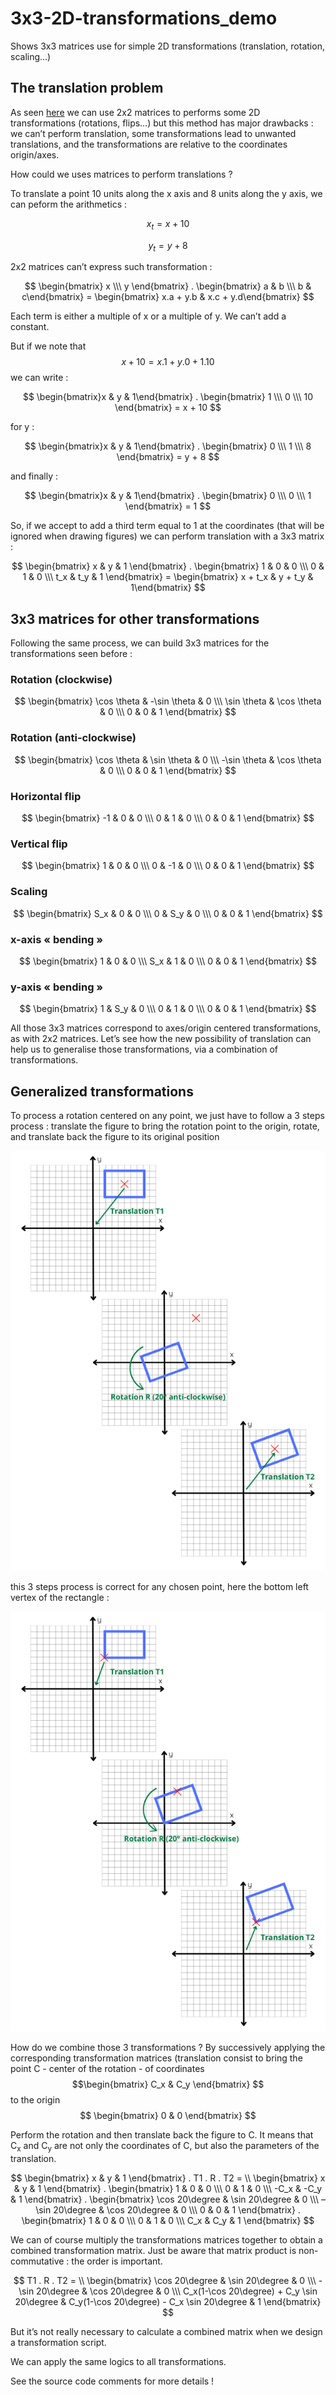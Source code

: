 # 3x3-2D-transformations_demo
Shows 3x3 matrices use for simple 2D transformations (translation, rotation, scaling…)

## The translation problem

As seen [here](https://github.com/Jehadel/2D_transformations_demo) we can use 2x2 matrices to performs some 2D transformations (rotations, flips…) but this method has major drawbacks : we can’t perform translation, some transformations lead to unwanted translations, and the transformations are relative to the coordinates origin/axes.

How could we uses matrices to perform translations ?

To translate a point 10 units along the x axis and 8 units along the y axis, we can peform the arithmetics :

$$ x_t = x + 10 $$

$$ y_t = y + 8 $$

2x2 matrices can’t express such transformation :

$$ \begin{bmatrix} x \\\ y \end{bmatrix} . 
    \begin{bmatrix} a & b \\\ 
    b & c\end{bmatrix} = 
    \begin{bmatrix} x.a + 
    y.b & x.c + 
    y.d\end{bmatrix} 
$$

Each term is either a multiple of x or a multiple of y. We can’t add a constant.

But if we note that $$ x + 10 = x.1 + y.0 + 1.10 $$ we can write :


$$ \begin{bmatrix}x & y & 1\end{bmatrix} . 
    \begin{bmatrix} 1 \\\ 0 \\\ 10 \end{bmatrix} = 
    x + 10 
$$

for y :

$$ \begin{bmatrix}x & y & 1\end{bmatrix} . 
    \begin{bmatrix} 0 \\\ 1 \\\ 8 \end{bmatrix} = 
    y + 8 
$$

and finally :

$$ \begin{bmatrix}x & y & 1\end{bmatrix} . 
    \begin{bmatrix} 0 \\\ 0 \\\ 1 \end{bmatrix} = 
    1 
$$

So, if we accept to add a third term equal to 1 at the coordinates (that will be ignored when drawing figures) we can perform translation with a 3x3 matrix :

$$ \begin{bmatrix} x & y & 1 \end{bmatrix} . 
    \begin{bmatrix} 1 & 0 & 0 \\\ 
                0 & 1 & 0 \\\ 
                t_x & t_y & 1 \end{bmatrix} =
    \begin{bmatrix} x + t_x & y + t_y & 1\end{bmatrix}
$$

## 3x3 matrices for other transformations

Following the same process, we can build 3x3 matrices for the transformations seen before :

### Rotation (clockwise)

$$ \begin{bmatrix} \cos \theta & -\sin \theta & 0 \\\
                   \sin \theta & \cos \theta & 0 \\\
                   0 & 0 & 1 \end{bmatrix} 
$$

### Rotation (anti-clockwise)

$$ \begin{bmatrix} \cos \theta & \sin \theta & 0 \\\
                   -\sin \theta & \cos \theta & 0 \\\
                   0 & 0 & 1 \end{bmatrix} 
$$

### Horizontal flip

$$ \begin{bmatrix} -1 & 0 & 0 \\\
                   0 & 1 & 0 \\\
                   0 & 0 & 1 \end{bmatrix}
$$

### Vertical flip

$$ \begin{bmatrix} 1 & 0 & 0 \\\
                   0 & -1 & 0 \\\
                   0 & 0 & 1 \end{bmatrix}
$$

### Scaling

$$ \begin{bmatrix} S_x & 0 & 0 \\\
                   0 & S_y & 0 \\\
                   0 & 0 & 1 \end{bmatrix} 
$$

### x-axis « bending »

$$ \begin{bmatrix} 1 & 0 & 0 \\\
                   S_x & 1 & 0 \\\
                   0 & 0 & 1 \end{bmatrix} 
$$

### y-axis « bending »

$$ \begin{bmatrix} 1 & S_y & 0 \\\
                   0 & 1 & 0 \\\
                   0 & 0 & 1 \end{bmatrix} 
$$

All those 3x3 matrices correspond to axes/origin centered transformations, as with 2x2 matrices. Let’s see how the new possibility of translation can help us to generalise those transformations, via a combination of transformations.

## Generalized transformations

To process a rotation centered on any point, we just have to follow a 3 steps process : translate the figure to bring the rotation point to the origin, rotate, and translate back the figure to its original position

![Translation exemple](./img/Transformation1.png)

this 3 steps process is correct for any chosen point, here the bottom left vertex of the rectangle :

![Second translation exemple](./img/Transformation2.png)

How do we combine those 3 transformations ? By successively applying the corresponding transformation matrices (translation consist to bring the point C - center of the rotation - of coordinates $$\begin{bmatrix} C_x & C_y \end{bmatrix} $$  to the origin $$ \begin{bmatrix} 0 & 0 \end{bmatrix} $$

Perform the rotation and then translate back the figure to C. It means that C<sub>x</sub> and C<sub>y</sub> are not only the coordinates of C, but also the parameters of the translation.

$$ \begin{bmatrix} x & y & 1 \end{bmatrix} . T1 . R . T2 = \\
    \begin{bmatrix} x & y & 1 \end{bmatrix} . 
    \begin{bmatrix} 1 & 0 & 0 \\\ 
                0 & 1 & 0 \\\ 
                -C_x & -C_y & 1 \end{bmatrix} .
    \begin{bmatrix} \cos 20\degree & \sin 20\degree & 0 \\\
                    –\sin 20\degree & \cos 20\degree & 0 \\\
                    0 & 0 & 1 \end{bmatrix} .
    \begin{bmatrix} 1 & 0 & 0 \\\
                    0 & 1 & 0 \\\
                    C_x & C_y & 1 \end{bmatrix}
$$

We can of course multiply the transformations matrices together to obtain a combined transformation matrix. Just be aware that matrix product is non-commutative : the order is important.

$$ T1 . R . T2 = \\
\begin{bmatrix} \cos 20\degree & \sin 20\degree & 0 \\\
                -\sin 20\degree & \cos 20\degree & 0 \\\
                C_x(1-\cos 20\degree) + C_y \sin 20\degree & C_y(1-\cos 20\degree) - C_x \sin 20\degree & 1 \end{bmatrix}
$$

But it’s not really necessary to calculate a combined matrix when we design a transformation script.

We can apply the same logics to all transformations.

See the source code comments for more details !
